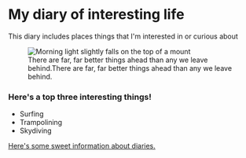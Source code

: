 <!DOCTYPE html>
<html>
<head>
	<title>Diary</title>
	<link rel="stylesheet" type="text/css" href="stylesheet.css" media="screen">
</head>
<body>
	<main id="main">
		<h1 id="title"> My diary of interesting life</h1>
		<p>This diary includes places things that I'm interested in or curious about</p>
		<figure id="img-div">
			<img id="image" src="https://images.unsplash.com/photo-1508591086314-d7deb00cede9?ixlib=rb-1.2.1&ixid=eyJhcHBfaWQiOjEyMDd9&auto=format&fit=crop&w=2550&q=80" alt="Morning light slightly falls on the top of a mount"
			/>
			<figcaption id="img-caption">
				There are far, far better things ahead than any we leave behind.There are far, far better things ahead than any we leave behind.
			</figcaption>
		</figure>
		<section id="tribute-info">
			<h3 id="headline">Here's a top three interesting things!</h3>
			<ul>
				<li>Surfing</li>
				<li>Trampolining</li>
				<li>Skydiving</li>
			</ul>
			<a id="tribute-link" href="https://www.reddit.com/r/simpleliving/comments/b7rvha/the_habit_that_changed_my_life_journaling_if_you/" target="_blank">Here's some sweet information about diaries.</a>
		</section>
	</main>
</body>
</html>
